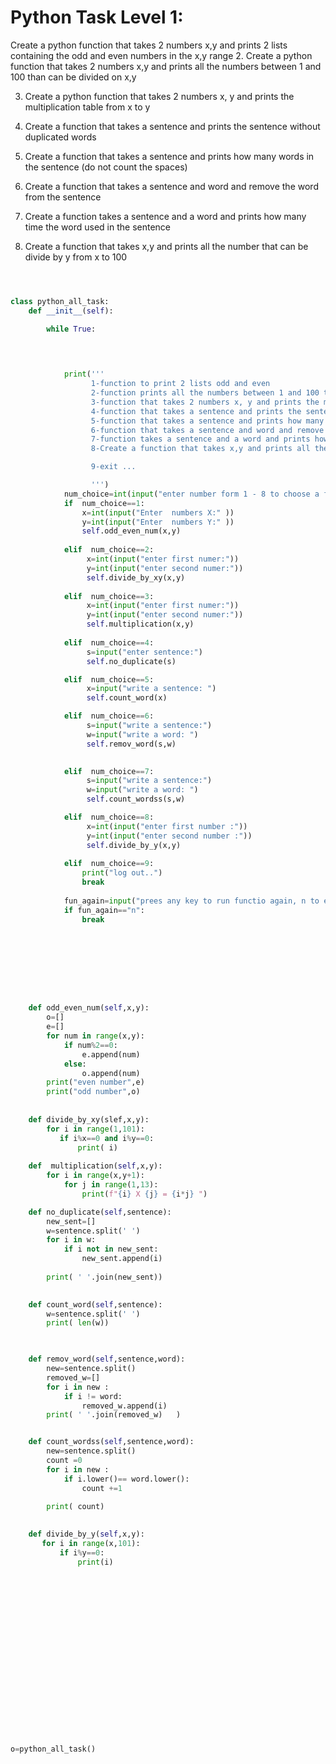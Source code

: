# Python Task Level 1:



Create a python function that takes 2 numbers x,y and prints 2 lists containing the odd and even numbers in
the x,y range
2. Create a python function that takes 2 numbers x,y and prints all the numbers between 1 and 100 than can
  be divided on x,y

3. Create a python function that takes 2 numbers x, y and prints the multiplication table from x to y

4. Create a function that takes a sentence and prints the sentence without duplicated words

5. Create a function that takes a sentence and prints how many words in the sentence (do not count the
  spaces)

6. Create a function that takes a sentence and word and remove the word from the sentence

7. Create a function takes a sentence and a word and prints how many time the word used in the sentence

8. Create a function that takes x,y and prints all the number that can be divide by y from x to 100

   

```py



class python_all_task:
    def __init__(self):

        while True:
                


            
            print('''
                  1-function to print 2 lists odd and even 
                  2-function prints all the numbers between 1 and 100 than can be divided on x,y
                  3-function that takes 2 numbers x, y and prints the multiplication table from x to y
                  4-function that takes a sentence and prints the sentence without duplicated words
                  5-function that takes a sentence and prints how many words in the sentence 
                  6-function that takes a sentence and word and remove the word from the sentence
                  7-function takes a sentence and a word and prints how many time the word used in the sentence
                  8-Create a function that takes x,y and prints all the number that can be divide by y from x to 100

                  9-exit ...

                  ''')
            num_choice=int(input("enter number form 1 - 8 to choose a function:"))
            if  num_choice==1:
                x=int(input("Enter  numbers X:" ))
                y=int(input("Enter  numbers Y:" ))
                self.odd_even_num(x,y)
                
            elif  num_choice==2:
                 x=int(input("enter first numer:"))
                 y=int(input("enter second numer:"))
                 self.divide_by_xy(x,y)
                 
            elif  num_choice==3:
                 x=int(input("enter first numer:"))
                 y=int(input("enter second numer:"))
                 self.multiplication(x,y)
                 
            elif  num_choice==4:
                 s=input("enter sentence:")
                 self.no_duplicate(s)

            elif  num_choice==5:
                 x=input("write a sentence: ")
                 self.count_word(x)

            elif  num_choice==6:
                 s=input("write a sentence:")
                 w=input("write a word: ")
                 self.remov_word(s,w)

            
            elif  num_choice==7:
                 s=input("write a sentence:")
                 w=input("write a word: ")
                 self.count_wordss(s,w)

            elif  num_choice==8:
                 x=int(input("enter first number :"))
                 y=int(input("enter second number :"))
                 self.divide_by_y(x,y)
                 
            elif  num_choice==9:
                print("log out..")
                break
            
            fun_again=input("prees any key to run functio again, n to exit:")
            if fun_again=="n":
                break

         







    def odd_even_num(self,x,y):
        o=[]
        e=[]
        for num in range(x,y):
            if num%2==0:
                e.append(num)
            else:
                o.append(num)
        print("even number",e)
        print("odd number",o)
        
        
    def divide_by_xy(slef,x,y):
        for i in range(1,101):
           if i%x==0 and i%y==0:
               print( i)
               
    def  multiplication(self,x,y):
        for i in range(x,y+1):
            for j in range(1,13):
                print(f"{i} X {j} = {i*j} ")

    def no_duplicate(self,sentence):
        new_sent=[]
        w=sentence.split(' ')
        for i in w:
            if i not in new_sent:
                new_sent.append(i)
   
        print( ' '.join(new_sent))
        

    def count_word(self,sentence):
        w=sentence.split(' ')
        print( len(w))

    

    def remov_word(self,sentence,word):
        new=sentence.split()
        removed_w=[]
        for i in new :
            if i != word:
                removed_w.append(i)
        print( ' '.join(removed_w)   )


    def count_wordss(self,sentence,word):
        new=sentence.split()
        count =0
        for i in new :
            if i.lower()== word.lower():
                count +=1
            
        print( count)

    
    def divide_by_y(self,x,y):
       for i in range(x,101):
           if i%y==0:
               print(i)




    





    


     


    
            


o=python_all_task()

```

